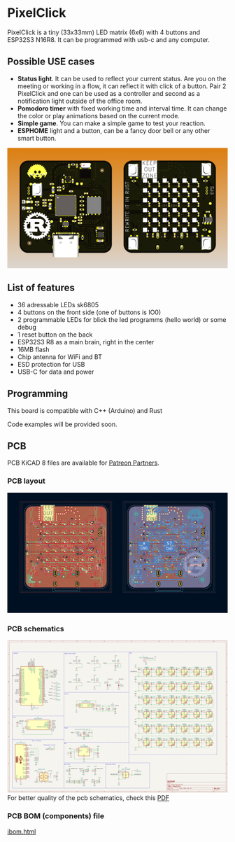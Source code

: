 # PixelClick

PixelClick is a tiny (33x33mm) LED matrix (6x6) with 4 buttons and ESP32S3 N16R8. It can be programmed with usb-c and any computer.

## Possible USE cases
- **Status light**. It can be used to reflect your current status. Are you on the meeting or working in a flow, it can reflect it with click of a button. Pair 2 PixelClick and one can be used as a controller and second as a notification light outside of the office room.
- **Pomodoro timer** with fixed working time and interval time. It can change the color or play animations based on the current mode.
- **Simple game**. You can make a simple game to test your reaction.
- **ESPHOME** light and a button, can be a fancy door bell or any other smart button.

![Render of the board](./pcb/render.png)

## List of features
- 36 adressable LEDs sk6805
- 4 buttons on the front side (one of buttons is IO0)
- 2 programmable LEDs for blick the led programms (hello world) or some debug
- 1 reset button on the back
- ESP32S3 R8 as a main brain, right in the center
- 16MB flash
- Chip antenna for WiFi and BT
- ESD protection for USB
- USB-C for data and power

## Programming

This board is compatible with C++ (Arduino) and Rust

Code examples will be provided soon.

## PCB

PCB KiCAD 8 files are available for [Patreon Partners](https://www.patreon.com/brushknight_maker).

### PCB layout

![PCB layout](./pcb/pcb_layout.png)

### PCB schematics

![PCB schematics](./pcb/schematics.png)
For better quality of the pcb schematics, check this [PDF](./pcb/schematics.pdf)

### PCB BOM (components) file
[ibom.html](./pcb/ibom.html)